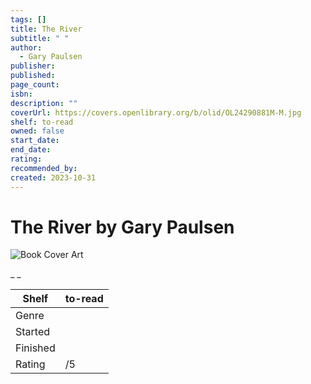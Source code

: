```yaml
---
tags: []
title: The River
subtitle: " "
author:
  - Gary Paulsen
publisher: 
published: 
page_count: 
isbn: 
description: ""
coverUrl: https://covers.openlibrary.org/b/olid/OL24290881M-M.jpg
shelf: to-read
owned: false
start_date: 
end_date: 
rating: 
recommended_by: 
created: 2023-10-31
---
```


# The River by Gary Paulsen

![Book Cover Art](https://covers.openlibrary.org/b/olid/OL24290881M-M.jpg)

_ _

| Shelf | to-read |
| --- | --- |
| Genre |  |
| Started |  |
| Finished |  |
| Rating | /5 |

